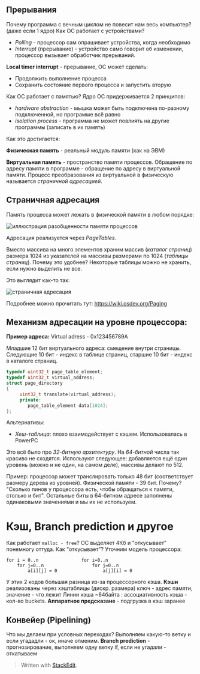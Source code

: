 ## Прерывания

Почему программа с вечным циклом не повесит нам весь компьютер? (даже если 1 ядро)
Как ОС работает с устройствами?

- _Polling_ - процессор сам опрашивает устройства, когда необходимо
- _Interrupt_ (прерывание) - устройство само говорит об изменении, процессор вызывает обработчик прерываний.

**Local timer interrupt** - прерывание, ОС может сделать:

- Продолжить выполнение процесса
- Сохранить состояние первого процесса и запустить вторую

Как ОС работает с памятью? Ядро ОС придерживается 2 принципов:

- _hardware abstraction_ - мышка может быть подключена по-разному подключенной, но программе всё равно
- _isolation process_ - программа не может повлиять на другие программы (записать в их память)

Как это достигается:

__Физическая память__ - реальный модуль памяти (как на ЭВМ)

__Виртуальная память__ - пространство памяти процессов. Обращение по адресу памяти в программе - обращение по адресу в виртуальной памяти. 
Процесс преобразования из виртуальной в физическую называется *страничной адресацией*.

## Страничная адресация

Память процесса может лежать в физической памяти в любом порядке:

![иллюстрация разобщенности памяти процессов](https://lh3.googleusercontent.com/3bjis4tFuLLCGRN9sWvT--CDxBqX90ePws2PA10Z4dAEFjZoQ20rPxe9TD9CwHecKRbxU5wH1a9N)

Адресация реализуется через _PageTables_.

Вместо массива на много элементов храним массив (_каталог страниц_) размера 1024 из указателей на массивы размерами по 1024 (_таблицы страниц_). Почему это удобнее? Некоторые таблицы можно не хранить, если нужно выделить не все.

Это выглядит как-то так:

![страничная адресация](https://lh3.googleusercontent.com/Ab3UYTM8rGYbDegvJgYfX0dwrEud8KBbuFzydkEnW-knxajrZrc0kdqI5hWLzacxnyVn51DxOMwl)



Подробнее можно прочитать тут: https://wiki.osdev.org/Paging

## Механизм адресации на уровне процессора:

**Пример адреса:**
Virtual adress - 0x123456789A

Младшие 12 бит виртуального адреса: смещение внутри страницы. Следующие 10 бит - индекс в таблице страниц, старшие 10 бит - индекс в каталоге страниц.  

```c++
typedef uint32_t page_table_element;
typedef uint32_t virtual_address;
struct page_directory
{
     uint32_t translate(virtual_address);
     private:
     	page_table_element data[1024];
};
```

Альтернативы:

* _Хеш-таблица_: плохо взаимодействует с кэшем. Использовалась в PowerPC

Это всё было про _32-битную архитектуру_. На _64-битной_ числа так красиво не сходятся. Используют следующее: добавляется ещё один уровень (можно и не один, на самом деле), массивы делают по 512. 

Пример: процессор может транслировать только 48 бит (соответствует размеру дерева из уровней). Физической памяти - 39 бит. Почему? "Сколько пинов у процессора есть, чтобы обращаться к памяти, столько и бит". 
Остальные биты в 64-битном адресе заполнены одинаковыми значениями и мы их не используем.

# Кэш, Branch prediction и другое
Как работает `malloc - free`? ОС выделяет 4Кб и "откусывает" понемногу оттуда. Как "откусывает"?
Уточним модель процессора:
```
for i = 0..n				for i=0..n
	for j=0..n					for j=0..n
		a[i][j] = 0 				a[j][i] = 0
```
У этих 2 кодов большая разница из-за процессорного кэша.
**Кэши** реализованы через хэштаблицы (дискр. размера) ключ - адрес памяти, значение - что лежит
Линии кэша ~64байта : ассоциативность кэша - кол-во buckets.
**Аппаратное предсказане** - подгрузка в кэш заранее

## Конвейер (Pipelining)
Что мы делаем при условных переходах? Выполняем какую-то ветку и если угададли - ок, иначе отменим.
**Branch prediction** - прогнозирование, выполняем одну ветку if, если не угадали - откатываем

> Written with [StackEdit](https://stackedit.io/).